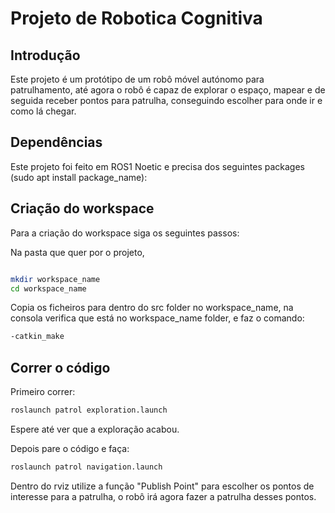 # Projeto de Robotica Cognitiva

## Introdução

Este projeto é um protótipo de um robô móvel autónomo para patrulhamento, até agora o robô é capaz de explorar o espaço, mapear e de seguida receber pontos para patrulha, conseguindo escolher para onde ir e como lá chegar.

## Dependências

Este projeto foi feito em ROS1 Noetic e precisa dos seguintes packages (sudo apt install package_name):



## Criação do workspace

Para a criação do workspace siga os seguintes passos:

Na pasta que quer por o projeto,

```bash

mkdir workspace_name
cd workspace_name

```

Copia os ficheiros para dentro do src folder no workspace_name, na consola verifica que está no workspace_name folder, e faz o comando:

```bash
-catkin_make
```

## Correr o código

Primeiro correr:

```bash
roslaunch patrol exploration.launch
```

Espere até ver que a exploração acabou.

Depois pare o código e faça:

```bash
roslaunch patrol navigation.launch
```

Dentro do rviz utilize a função "Publish Point" para escolher os pontos de interesse para a patrulha, o robô irá agora fazer a patrulha desses pontos.

